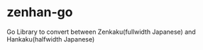 # zenhan-go
Go Library to convert between Zenkaku(fullwidth Japanese) and Hankaku(halfwidth Japanese)
